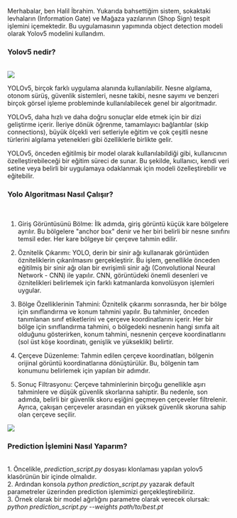 Merhabalar, ben Halil İbrahim. Yukarıda bahsettiğim sistem, sokaktaki levhaların (Information Gate) ve Mağaza yazılarının (Shop Sign) tespit işlemini içemektedir. Bu uygulamasının yapımında object detection modeli olarak 
Yolov5 modelini kullandım. 

<h3> Yolov5 nedir?  </h3> </br>

<img src = 'https://user-images.githubusercontent.com/26833433/127574988-6a558aa1-d268-44b9-bf6b-62d4c605cc72.jpg'>

YOLOv5, birçok farklı uygulama alanında kullanılabilir. Nesne algılama, otonom sürüş, güvenlik sistemleri, nesne takibi, nesne sayımı ve benzeri birçok görsel işleme probleminde kullanılabilecek genel bir algoritmadır.

YOLOv5, daha hızlı ve daha doğru sonuçlar elde etmek için bir dizi geliştirme içerir. İleriye dönük öğrenme, tamamlayıcı bağlantılar (skip connections), büyük ölçekli veri setleriyle eğitim ve çok çeşitli nesne türlerini algılama yetenekleri gibi özelliklerle birlikte gelir.

YOLOv5, önceden eğitilmiş bir model olarak kullanılabildiği gibi, kullanıcının özelleştirebileceği bir eğitim süreci de sunar. Bu şekilde, kullanıcı, kendi veri setine veya belirli bir uygulamaya odaklanmak için modeli özelleştirebilir ve eğitebilir.

<h3> Yolo Algoritması Nasıl Çalışır?  </h3> </br>

1. Giriş Görüntüsünü Bölme:
İlk adımda, giriş görüntü küçük kare bölgelere ayrılır. Bu bölgelere "anchor box" denir ve her biri belirli bir nesne sınıfını temsil eder. Her kare bölgeye bir çerçeve tahmin edilir.

2. Öznitelik Çıkarımı:
YOLO, derin bir sinir ağı kullanarak görüntüden özniteliklerin çıkarılmasını gerçekleştirir. Bu işlem, genellikle önceden eğitilmiş bir sinir ağı olan bir evrişimli sinir ağı (Convolutional Neural Network - CNN) ile yapılır. CNN, görüntüdeki önemli desenleri ve öznitelikleri belirlemek için farklı katmanlarda konvolüsyon işlemleri uygular.

3. Bölge Özelliklerinin Tahmini:
Öznitelik çıkarımı sonrasında, her bir bölge için sınıflandırma ve konum tahmini yapılır. Bu tahminler, önceden tanımlanan sınıf etiketlerini ve çerçeve koordinatlarını içerir. Her bir bölge için sınıflandırma tahmini, o bölgedeki nesnenin hangi sınıfa ait olduğunu gösterirken, konum tahmini, nesnenin çerçeve koordinatlarını (sol üst köşe koordinatı, genişlik ve yükseklik) belirtir.

4. Çerçeve Düzenleme:
Tahmin edilen çerçeve koordinatları, bölgenin orijinal görüntü koordinatlarına dönüştürülür. Bu, bölgenin tam konumunu belirlemek için yapılan bir adımdır.

5. Sonuç Filtrasyonu:
Çerçeve tahminlerinin birçoğu genellikle aşırı tahminlere ve düşük güvenlik skorlarına sahiptir. Bu nedenle, son adımda, belirli bir güvenlik skoru eşiğini geçmeyen çerçeveler filtrelenir. Ayrıca, çakışan çerçeveler arasından en yüksek güvenlik skoruna sahip olan çerçeve seçilir.

<img src= 'https://user-images.githubusercontent.com/35373818/138246321-65a8ff3c-df6e-4df5-a12e-6977e5b844a8.jpeg'>


<h3> Prediction İşlemini Nasıl Yaparım? </h3> </br>
1. Öncelikle, <i> prediction_script.py </i> dosyası klonlaması yapılan yolov5 klasörünün bir içinde olmalıdır. </br>
2. Ardından konsola <i> python prediction_script.py </i> yazarak default parametreler üzerinden prediction işlemimizi gerçekleştirebiliriz. </br>
3. Örnek olarak bir model ağırlığını parametre olarak verecek olursak: <i> python prediction_script.py --weights path/to/best.pt </i> </br>




